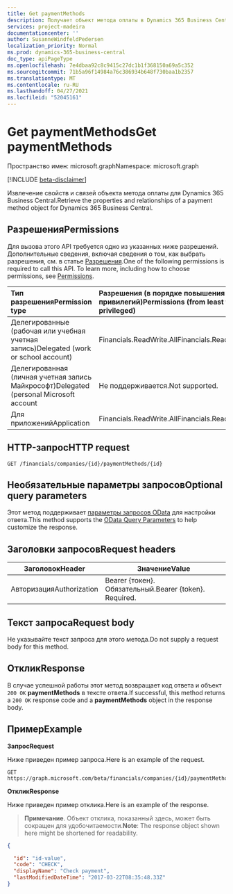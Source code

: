 ```yaml
---
title: Get paymentMethods
description: Получает объект метода оплаты в Dynamics 365 Business Central.
services: project-madeira
documentationcenter: ''
author: SusanneWindfeldPedersen
localization_priority: Normal
ms.prod: dynamics-365-business-central
doc_type: apiPageType
ms.openlocfilehash: 7e4dbaa92c8c9415c27dc1b1f368150a69a5c352
ms.sourcegitcommit: 71b5a96f14984a76c386934b648f730baa1b2357
ms.translationtype: MT
ms.contentlocale: ru-RU
ms.lasthandoff: 04/27/2021
ms.locfileid: "52045161"
---
```

# <a name="get-paymentmethods"></a><span data-ttu-id="3f6fe-103">Get paymentMethods</span><span class="sxs-lookup"><span data-stu-id="3f6fe-103">Get paymentMethods</span></span>

<span data-ttu-id="3f6fe-104">Пространство имен: microsoft.graph</span><span class="sxs-lookup"><span data-stu-id="3f6fe-104">Namespace: microsoft.graph</span></span>

[!INCLUDE [beta-disclaimer](../../includes/beta-disclaimer.md)]

<span data-ttu-id="3f6fe-105">Извлечение свойств и связей объекта метода оплаты для Dynamics 365 Business Central.</span><span class="sxs-lookup"><span data-stu-id="3f6fe-105">Retrieve the properties and relationships of a payment method object for Dynamics 365 Business Central.</span></span>

## <a name="permissions"></a><span data-ttu-id="3f6fe-106">Разрешения</span><span class="sxs-lookup"><span data-stu-id="3f6fe-106">Permissions</span></span>
<span data-ttu-id="3f6fe-p101">Для вызова этого API требуется одно из указанных ниже разрешений. Дополнительные сведения, включая сведения о том, как выбрать разрешения, см. в статье [Разрешения](/graph/permissions-reference).</span><span class="sxs-lookup"><span data-stu-id="3f6fe-p101">One of the following permissions is required to call this API. To learn more, including how to choose permissions, see [Permissions](/graph/permissions-reference).</span></span>

|<span data-ttu-id="3f6fe-109">Тип разрешения</span><span class="sxs-lookup"><span data-stu-id="3f6fe-109">Permission type</span></span> |<span data-ttu-id="3f6fe-110">Разрешения (в порядке повышения привилегий)</span><span class="sxs-lookup"><span data-stu-id="3f6fe-110">Permissions (from least to most privileged)</span></span>|
|:---------------|:------------------------------------------|
|<span data-ttu-id="3f6fe-111">Делегированные (рабочая или учебная учетная запись)</span><span class="sxs-lookup"><span data-stu-id="3f6fe-111">Delegated (work or school account)</span></span>|<span data-ttu-id="3f6fe-112">Financials.ReadWrite.All</span><span class="sxs-lookup"><span data-stu-id="3f6fe-112">Financials.ReadWrite.All</span></span> |
|<span data-ttu-id="3f6fe-113">Делегированная (личная учетная запись Майкрософт)</span><span class="sxs-lookup"><span data-stu-id="3f6fe-113">Delegated (personal Microsoft account</span></span>|<span data-ttu-id="3f6fe-114">Не поддерживается.</span><span class="sxs-lookup"><span data-stu-id="3f6fe-114">Not supported.</span></span>|
|<span data-ttu-id="3f6fe-115">Для приложений</span><span class="sxs-lookup"><span data-stu-id="3f6fe-115">Application</span></span>|<span data-ttu-id="3f6fe-116">Financials.ReadWrite.All</span><span class="sxs-lookup"><span data-stu-id="3f6fe-116">Financials.ReadWrite.All</span></span>|

## <a name="http-request"></a><span data-ttu-id="3f6fe-117">HTTP-запрос</span><span class="sxs-lookup"><span data-stu-id="3f6fe-117">HTTP request</span></span>

```
GET /financials/companies/{id}/paymentMethods/{id}
```

## <a name="optional-query-parameters"></a><span data-ttu-id="3f6fe-118">Необязательные параметры запросов</span><span class="sxs-lookup"><span data-stu-id="3f6fe-118">Optional query parameters</span></span>
<span data-ttu-id="3f6fe-119">Этот метод поддерживает [параметры запросов OData](/graph/query-parameters) для настройки ответа.</span><span class="sxs-lookup"><span data-stu-id="3f6fe-119">This method supports the [OData Query Parameters](/graph/query-parameters) to help customize the response.</span></span>

## <a name="request-headers"></a><span data-ttu-id="3f6fe-120">Заголовки запросов</span><span class="sxs-lookup"><span data-stu-id="3f6fe-120">Request headers</span></span>
|<span data-ttu-id="3f6fe-121">Заголовок</span><span class="sxs-lookup"><span data-stu-id="3f6fe-121">Header</span></span>         |<span data-ttu-id="3f6fe-122">Значение</span><span class="sxs-lookup"><span data-stu-id="3f6fe-122">Value</span></span>                     |
|---------------|--------------------------|
|<span data-ttu-id="3f6fe-123">Авторизация</span><span class="sxs-lookup"><span data-stu-id="3f6fe-123">Authorization</span></span>  |<span data-ttu-id="3f6fe-p102">Bearer {токен}. Обязательный.</span><span class="sxs-lookup"><span data-stu-id="3f6fe-p102">Bearer {token}. Required.</span></span> |

## <a name="request-body"></a><span data-ttu-id="3f6fe-126">Текст запроса</span><span class="sxs-lookup"><span data-stu-id="3f6fe-126">Request body</span></span>
<span data-ttu-id="3f6fe-127">Не указывайте текст запроса для этого метода.</span><span class="sxs-lookup"><span data-stu-id="3f6fe-127">Do not supply a request body for this method.</span></span>

## <a name="response"></a><span data-ttu-id="3f6fe-128">Отклик</span><span class="sxs-lookup"><span data-stu-id="3f6fe-128">Response</span></span>
<span data-ttu-id="3f6fe-129">В случае успешной работы этот метод возвращает код ответа и объект `200 OK` **paymentMethods** в тексте ответа.</span><span class="sxs-lookup"><span data-stu-id="3f6fe-129">If successful, this method returns a `200 OK` response code and a **paymentMethods** object in the response body.</span></span>

## <a name="example"></a><span data-ttu-id="3f6fe-130">Пример</span><span class="sxs-lookup"><span data-stu-id="3f6fe-130">Example</span></span>

<span data-ttu-id="3f6fe-131">**Запрос**</span><span class="sxs-lookup"><span data-stu-id="3f6fe-131">**Request**</span></span>

<span data-ttu-id="3f6fe-132">Ниже приведен пример запроса.</span><span class="sxs-lookup"><span data-stu-id="3f6fe-132">Here is an example of the request.</span></span>
```http
GET https://graph.microsoft.com/beta/financials/companies/{id}/paymentMethods/{id}
```

<span data-ttu-id="3f6fe-133">**Отклик**</span><span class="sxs-lookup"><span data-stu-id="3f6fe-133">**Response**</span></span>

<span data-ttu-id="3f6fe-134">Ниже приведен пример отклика.</span><span class="sxs-lookup"><span data-stu-id="3f6fe-134">Here is an example of the response.</span></span> 

> <span data-ttu-id="3f6fe-135">**Примечание**. Объект отклика, показанный здесь, может быть сокращен для удобочитаемости.</span><span class="sxs-lookup"><span data-stu-id="3f6fe-135">**Note**: The response object shown here might be shortened for readability.</span></span>

```json
{

  "id": "id-value",
  "code": "CHECK",
  "displayName": "Check payment",
  "lastModifiedDateTime": "2017-03-22T08:35:48.33Z"
}
```




